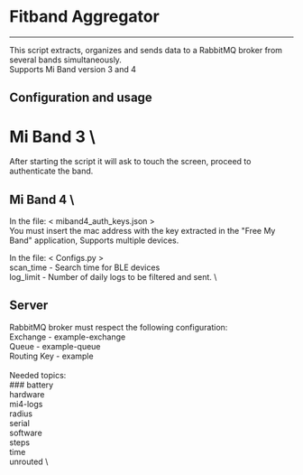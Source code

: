 # Fitband Aggregator
--------------------------------------------------------
This script extracts, organizes and sends data to a
RabbitMQ broker from several bands simultaneously.                  \
Supports Mi Band version 3 and 4

Configuration and usage
--------------------------------------------------------
# Mi Band 3                                                           \
After starting the script it will ask
to touch the screen, proceed to authenticate the band.

## Mi Band 4                                                           \
In the file: < miband4_auth_keys.json >                             \
You must insert the mac address with the key extracted in the
"Free My Band" application, Supports multiple devices.

In the file: < Configs.py >                                         \
    scan_time   -   Search time for BLE devices                     \
    log_limit   -   Number of daily logs to be filtered and sent.   \

Server
--------------------------------------------------------
RabbitMQ broker must respect the following configuration:           \
    Exchange    -  example-exchange                                 \
    Queue       -  example-queue                                    \
    Routing Key -  example                                          \
                                                                    \
Needed topics:                                                      \
    ### battery                                                         \
    hardware                                                        \
    mi4-logs                                                        \
    radius                                                          \
    serial                                                          \
    software                                                        \
    steps                                                           \
    time                                                            \
    unrouted                                                        \
